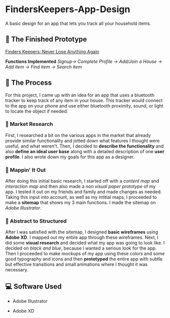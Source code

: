 # FindersKeepers-App-Design
A basic design for an app that lets you track all your household items.

## :checkered_flag: The Finished Prototype
[Finders Keepers: Never Lose Anything Again](https://xd.adobe.com/view/c294f05e-aada-4527-65b0-3f289212ac48-b4a5/)

**Functions Implemented**
*Signup-> Complete Profile -> Add/Join a House -> Add item -> Find item -> Search item*

## :memo: The Process

For this project, I came up with an idea for an app that uses a bluetooth tracker to keep track of any item in your house. This tracker would connect to the app on your phone and use either bluetooth proximity, sound, or light to locate the object if needed.

### :book: Market Research
First, I researched a bit on the various apps in the market that already provide similar functionality and jotted down what features I thought were useful, and what weren't. Then, I decided to **describe the functionality** and also **define an ideal user base** along with a detailed description of one **user profile**. I also wrote down my goals for this app as a designer.

### :round_pushpin: Mappin' It Out
After doing this initial basic research, I started off with a *content map* and *interaction map* and then also made a *non visual paper prototype* of my app. I tested it out on my friends and family and made changes as needed. Taking this input into account, as well as my intitial maps, I proceeded to make a **sitemap** that shows my 3 main functions. I made the sitemap on *Adobe Illustrator*.

### :art: Abstract to Structured
After I was satisfied with the sitemap, I designed **basic wireframes** using **Adobe XD**. I mapped out my entire app through these wireframes. Next, I did some **visual research** and decided what my app was going to look like. I decided on *black and blue*, because I wanted a serious look for the app. Then I proceeded to make mockups of my app using these colors and some good typography and icons and then **prototyped** the entire app with subtle but effective transitions and small animations where I thought it was necessary.

## :computer: Software Used
- Adobe Illustrator

- Adobe XD
